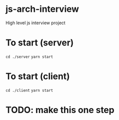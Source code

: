 # js-arch-interview
High level js interview project

# To start (server)
`cd ./server`
`yarn start`

# To start (client)
`cd ./client`
`yarn start`

# TODO: make this one step
